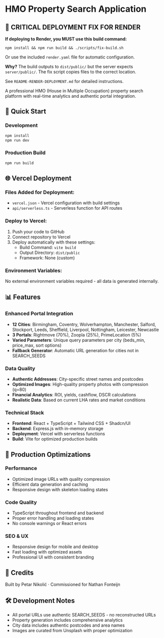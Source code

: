 # HMO Property Search Application

## 🚨 CRITICAL DEPLOYMENT FIX FOR RENDER

**If deploying to Render, you MUST use this build command:**
```
npm install && npm run build && ./scripts/fix-build.sh
```

Or use the included `render.yaml` file for automatic configuration.

**Why?** The build outputs to `dist/public/` but the server expects `server/public/`. The fix script copies files to the correct location.

See `README-RENDER-DEPLOYMENT.md` for detailed instructions.

A professional HMO (House in Multiple Occupation) property search platform with real-time analytics and authentic portal integration.

## 🚀 Quick Start

### Development
```bash
npm install
npm run dev
```

### Production Build
```bash
npm run build
```

## 🌐 Vercel Deployment

### Files Added for Deployment:
- `vercel.json` - Vercel configuration with build settings
- `api/serverless.ts` - Serverless function for API routes

### Deploy to Vercel:
1. Push your code to GitHub
2. Connect repository to Vercel
3. Deploy automatically with these settings:
   - Build Command: `vite build`
   - Output Directory: `dist/public`
   - Framework: None (custom)

### Environment Variables:
No external environment variables required - all data is generated internally.

## 📊 Features

### Enhanced Portal Integration
- **12 Cities**: Birmingham, Coventry, Wolverhampton, Manchester, Salford, Stockport, Leeds, Sheffield, Liverpool, Nottingham, Leicester, Newcastle
- **3 Portals**: Rightmove (70%), Zoopla (25%), PrimeLocation (5%)
- **Varied Parameters**: Unique query parameters per city (beds_min, price_max, sort options)
- **Fallback Generator**: Automatic URL generation for cities not in SEARCH_SEEDS

### Data Quality
- **Authentic Addresses**: City-specific street names and postcodes
- **Optimized Images**: High-quality property photos with compression (q=80)
- **Financial Analytics**: ROI, yields, cashflow, DSCR calculations
- **Realistic Data**: Based on current LHA rates and market conditions

### Technical Stack
- **Frontend**: React + TypeScript + Tailwind CSS + Shadcn/UI
- **Backend**: Express.js with in-memory storage
- **Deployment**: Vercel with serverless functions
- **Build**: Vite for optimized production builds

## 🔧 Production Optimizations

### Performance
- Optimized image URLs with quality compression
- Efficient data generation and caching
- Responsive design with skeleton loading states

### Code Quality
- TypeScript throughout frontend and backend
- Proper error handling and loading states
- No console warnings or React errors

### SEO & UX
- Responsive design for mobile and desktop
- Fast loading with optimized assets
- Professional UI with consistent branding

## 📝 Credits

Built by Petar Nikolić · Commissioned for Nathan Fonteijn

## 🛠️ Development Notes

- All portal URLs use authentic SEARCH_SEEDS - no reconstructed URLs
- Property generation includes comprehensive analytics
- City data includes authentic postcodes and area names
- Images are curated from Unsplash with proper optimization
